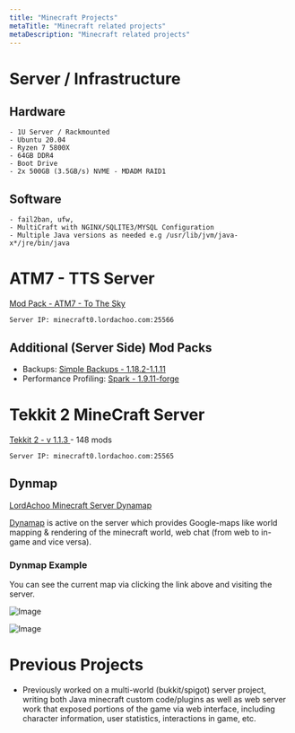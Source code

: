 ```yaml
---
title: "Minecraft Projects"
metaTitle: "Minecraft related projects"
metaDescription: "Minecraft related projects"
---
```


# Server / Infrastructure

## Hardware

```
- 1U Server / Rackmounted
- Ubuntu 20.04
- Ryzen 7 5800X
- 64GB DDR4
- Boot Drive
- 2x 500GB (3.5GB/s) NVME - MDADM RAID1
```

## Software

```
- fail2ban, ufw, 
- MultiCraft with NGINX/SQLITE3/MYSQL Configuration
- Multiple Java versions as needed e.g /usr/lib/jvm/java-x*/jre/bin/java
```

# ATM7 - TTS Server

[Mod Pack - ATM7 - To The Sky](https://www.curseforge.com/minecraft/modpacks/all-the-mods-7-to-the-sky)

```
Server IP: minecraft0.lordachoo.com:25566
```

## Additional (Server Side) Mod Packs

- Backups: [Simple Backups - 1.18.2-1.1.11](https://www.curseforge.com/minecraft/mc-mods/simple-backups)
- Performance Profiling: [Spark - 1.9.11-forge](https://github.com/lucko/spark)

# Tekkit 2 MineCraft Server

[Tekkit 2 - v 1.1.3 ](https://www.technicpack.net/modpack/tekkit-2.1935271) - 148 mods

```
Server IP: minecraft0.lordachoo.com:25565
```

## Dynmap

[LordAchoo Minecraft Server Dynamap](http://minecraft0.lordachoo.com:8123/)

[Dynamap](https://github.com/webbukkit/dynmap) is active on the server which provides Google-maps like world mapping & rendering of the minecraft world, web chat (from web to in-game and vice versa).

### Dynmap Example

You can see the current map via clicking the link above and visiting the server.

![Image](https://firebasestorage.googleapis.com/v0/b/lordachoo-c2966.appspot.com/o/images%2FDynmap-example0.PNG?alt=media&token=81debd1e-5744-4223-bfe9-d1b322a4f9bf)

![Image](https://firebasestorage.googleapis.com/v0/b/lordachoo-c2966.appspot.com/o/images%2FDynmap-example1.PNG?alt=media&token=8af7e910-3831-4612-b34a-d8f86fb7597e)

# Previous Projects

- Previously worked on a multi-world (bukkit/spigot) server project, writing both Java minecraft custom code/plugins as well as web server work that exposed portions of the game via web interface, including character information, user statistics, interactions in game, etc.